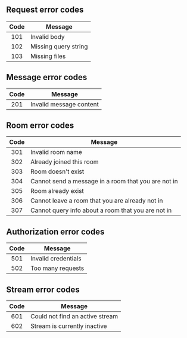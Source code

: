 ## Request error codes

| Code | Message              |
|:----:|----------------------|
| 101  | Invalid body         |
| 102  | Missing query string |
| 103  | Missing files        |

## Message error codes

| Code | Message                 |
|:----:|-------------------------|
| 201  | Invalid message content |

## Room error codes

| Code | Message                                             |
|:----:|-----------------------------------------------------|
| 301  | Invalid room name                                   |
| 302  | Already joined this room                            |
| 303  | Room doesn't exist                                  |
| 304  | Cannot send a message in a room that you are not in |
| 305  | Room already exist                                  |
| 306  | Cannot leave a room that you are already not in     |
| 307  | Cannot query info about a room that you are not in  |

## Authorization error codes

| Code | Message             |
|:----:|---------------------|
| 501  | Invalid credentials |
| 502  | Too many requests   |

## Stream error codes

| Code | Message                         |
|:----:|---------------------------------|
| 601  | Could not find an active stream |
| 602  | Stream is currently inactive    |
